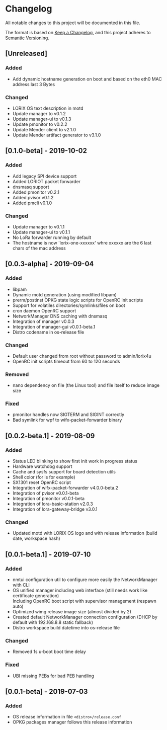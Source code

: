 # Changelog
All notable changes to this project will be documented in this file.

The format is based on [Keep a Changelog](https://keepachangelog.com/en/1.0.0/),
and this project adheres to [Semantic Versioning](https://semver.org/spec/v2.0.0.html).

## [Unreleased]

### Added
- Add dynamic hostname generation on boot and based on the eth0 MAC address last 3 Bytes

### Changed
- LORIX OS text description in motd
- Update manager to v0.1.2
- Update manager-ui to v0.1.3
- Update pmonitor to v0.2.2
- Update Mender client to v2.1.0
- Update Mender artifact generator to v3.1.0

## [0.1.0-beta] - 2019-10-02

### Added
- Add legacy SPI device support
- Added LORIOT packet forwarder
- dnsmasq support
- Added pmonitor v0.2.1
- Added pvisor v0.1.2
- Added pmcli v0.1.0

### Changed
- Update manager to v0.1.1
- Update manager-ui to v0.1.1
- No LoRa forwarder running by default
- The hostname is now 'lorix-one-xxxxxx' whre xxxxxx are the 6 last chars of the mac address

## [0.0.3-alpha] - 2019-09-04

### Added
- libpam
- Dynamic motd generation (using modified libpam)
- prerm/postinst OPKG state logic scripts for OpenRC init scripts
- Support for volatiles directories/symlinks/files on boot
- cron daemon OpenRC support
- NetworkManager DNS caching with dnsmasq
- Integration of manager v0.0.3
- Integration of manager-gui v0.0.1-beta.1
- Distro codename in os-release file

### Changed
- Default user changed from root without password to admin/lorix4u
- OpenRC init scripts timeout from 60 to 120 seconds

### Removed
- nano dependency on file (the Linux tool) and file itself to reduce image size

### Fixed
- pmonitor handles now SIGTERM and SIGINT correctly
- Bad symlink for wpf to wifx-packet-forwarder binary

## [0.0.2-beta.1] - 2019-08-09

### Added
- Status LED blinking to show first init work in progress status
- Hardware watchdog support
- Cache and sysfs support for board detection utils
- Shell color (for ls for example)
- SX1301 reset OpenRC script
- Integration of wifx-packet-forwarder v4.0.0-beta.2
- Integration of pvisor v0.0.1-beta
- Integration of pmonitor v0.0.1-beta
- Integration of lora-basic-station v2.0.3
- Integration of lora-gateway-bridge v3.0.1

### Changed
- Updated motd with LORIX OS logo and with release information (build date, workspace hash)

## [0.0.1-beta.1] - 2019-07-10

### Added
- nmtui configuration util to configure more easily the NetworkManager with CLI
- OS unified manager including web interface (still needs work like certificate generation)<br/>
Including OpenRC boot script with supervisor management (respawn auto)
- Optimized wimg release image size (almost divided by 2)
- Created default NetworkManager connection configuration (DHCP by default with 192.168.8.8 static fallback)
- Distro workspace build datetime into os-release file

### Changed
- Removed 1s u-boot boot time delay

### Fixed
- UBI missing PEBs for bad PEB handling

## [0.0.1-beta] - 2019-07-03

### Added
- OS release information in file `<distro>/release.conf`
- OPKG packages manager follows this release information
